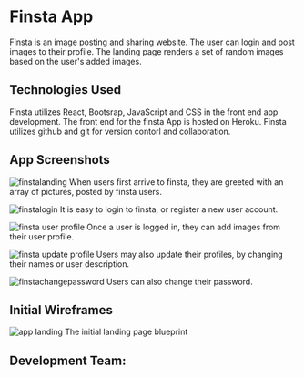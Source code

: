 # Finsta App

Finsta is an image posting and sharing website. The user can login and post images to their profile. 
The landing page renders a set of random images based on the user's added images.


## Technologies Used
Finsta utilizes React, Bootsrap, JavaScript and CSS in the front end app development. 
The front end for the finsta App is hosted on Heroku.
Finsta utilizes github and git for version contorl and collaboration.

## App Screenshots
>
![finstalanding](https://user-images.githubusercontent.com/55113750/107474197-8b566380-6b37-11eb-831a-2b29c184262c.png)
When users first arrive to finsta, they are greeted with an array
of pictures, posted by finsta users.

>
![finstalogin](https://user-images.githubusercontent.com/55113750/107474229-9b6e4300-6b37-11eb-81e3-d0e6d23a0bf9.png)
It is easy to login to finsta, or register a new user account.

>
![finsta user profile](https://user-images.githubusercontent.com/55113750/107474256-a628d800-6b37-11eb-9e9d-ad106f70c240.png)
Once a user is logged in, they can add images from their user profile. 

>
![finsta update profile](https://user-images.githubusercontent.com/55113750/107474278-b50f8a80-6b37-11eb-924e-caf1ce2188da.png)
Users may also update their profiles, by changing their names or user description. 

>
![finstachangepassword](https://user-images.githubusercontent.com/55113750/107474322-c193e300-6b37-11eb-8721-3316000aa7ac.png)
Users can also change their password. 


## Initial Wireframes
>
![app landing](https://user-images.githubusercontent.com/55113750/107474648-57c80900-6b38-11eb-990a-b0fa21bddfec.png)
The initial landing page blueprint

>

## Development Team:
>



